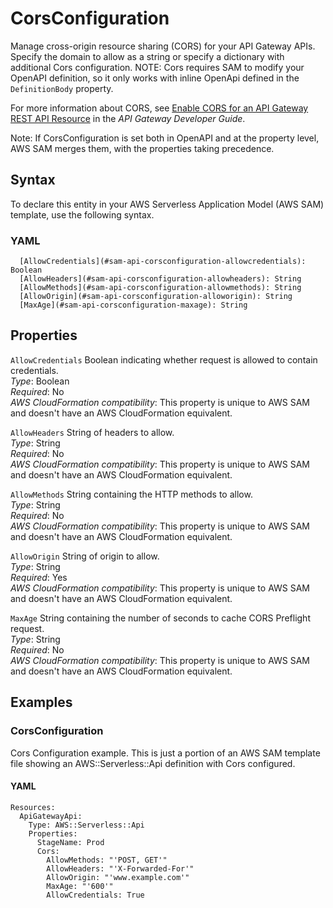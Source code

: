# CorsConfiguration<a name="sam-property-api-corsconfiguration"></a>

Manage cross\-origin resource sharing \(CORS\) for your API Gateway APIs\. Specify the domain to allow as a string or specify a dictionary with additional Cors configuration\. NOTE: Cors requires SAM to modify your OpenAPI definition, so it only works with inline OpenApi defined in the `DefinitionBody` property\.

For more information about CORS, see [Enable CORS for an API Gateway REST API Resource](https://docs.aws.amazon.com/apigateway/latest/developerguide/how-to-cors.html) in the *API Gateway Developer Guide*\.

Note: If CorsConfiguration is set both in OpenAPI and at the property level, AWS SAM merges them, with the properties taking precedence\.

## Syntax<a name="sam-property-api-corsconfiguration-syntax"></a>

To declare this entity in your AWS Serverless Application Model \(AWS SAM\) template, use the following syntax\.

### YAML<a name="sam-property-api-corsconfiguration-syntax.yaml"></a>

```
  [AllowCredentials](#sam-api-corsconfiguration-allowcredentials): Boolean
  [AllowHeaders](#sam-api-corsconfiguration-allowheaders): String
  [AllowMethods](#sam-api-corsconfiguration-allowmethods): String
  [AllowOrigin](#sam-api-corsconfiguration-alloworigin): String
  [MaxAge](#sam-api-corsconfiguration-maxage): String
```

## Properties<a name="sam-property-api-corsconfiguration-properties"></a>

 `AllowCredentials`   <a name="sam-api-corsconfiguration-allowcredentials"></a>
Boolean indicating whether request is allowed to contain credentials\.  
*Type*: Boolean  
*Required*: No  
*AWS CloudFormation compatibility*: This property is unique to AWS SAM and doesn't have an AWS CloudFormation equivalent\.

 `AllowHeaders`   <a name="sam-api-corsconfiguration-allowheaders"></a>
String of headers to allow\.  
*Type*: String  
*Required*: No  
*AWS CloudFormation compatibility*: This property is unique to AWS SAM and doesn't have an AWS CloudFormation equivalent\.

 `AllowMethods`   <a name="sam-api-corsconfiguration-allowmethods"></a>
String containing the HTTP methods to allow\.  
*Type*: String  
*Required*: No  
*AWS CloudFormation compatibility*: This property is unique to AWS SAM and doesn't have an AWS CloudFormation equivalent\.

 `AllowOrigin`   <a name="sam-api-corsconfiguration-alloworigin"></a>
String of origin to allow\.  
*Type*: String  
*Required*: Yes  
*AWS CloudFormation compatibility*: This property is unique to AWS SAM and doesn't have an AWS CloudFormation equivalent\.

 `MaxAge`   <a name="sam-api-corsconfiguration-maxage"></a>
String containing the number of seconds to cache CORS Preflight request\.  
*Type*: String  
*Required*: No  
*AWS CloudFormation compatibility*: This property is unique to AWS SAM and doesn't have an AWS CloudFormation equivalent\.

## Examples<a name="sam-property-api-corsconfiguration--examples"></a>

### CorsConfiguration<a name="sam-property-api-corsconfiguration--examples--corsconfiguration"></a>

Cors Configuration example\. This is just a portion of an AWS SAM template file showing an AWS::Serverless::Api definition with Cors configured\.

#### YAML<a name="sam-property-api-corsconfiguration--examples--corsconfiguration--yaml"></a>

```
Resources:
  ApiGatewayApi:
    Type: AWS::Serverless::Api
    Properties:
      StageName: Prod
      Cors:
        AllowMethods: "'POST, GET'"
        AllowHeaders: "'X-Forwarded-For'"
        AllowOrigin: "'www.example.com'"
        MaxAge: "'600'"
        AllowCredentials: True
```